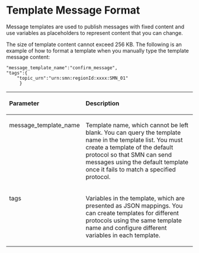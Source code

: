 # Template Message Format<a name="smn_ug_a2000"></a>

Message templates are used to publish messages with fixed content and use variables as placeholders to represent content that you can change.

The size of template content cannot exceed 256 KB. The following is an example of how to format a template when you manually type the template message content:

```
"message_template_name":"confirm_message",
"tags":{
    "topic_urn":"urn:smn:regionId:xxxx:SMN_01"
     }
```

<a name="table205138417137"></a>
<table><thead align="left"><tr id="row69932217137"><th class="cellrowborder" valign="top" width="34.589999999999996%" id="mcps1.1.3.1.1"><p id="p5664513217137"><a name="p5664513217137"></a><a name="p5664513217137"></a><strong id="b842352706161143"><a name="b842352706161143"></a><a name="b842352706161143"></a>Parameter</strong></p>
</th>
<th class="cellrowborder" valign="top" width="65.41%" id="mcps1.1.3.1.2"><p id="p2485300317137"><a name="p2485300317137"></a><a name="p2485300317137"></a><strong id="b842352706193020"><a name="b842352706193020"></a><a name="b842352706193020"></a>Description</strong></p>
</th>
</tr>
</thead>
<tbody><tr id="row2235043817137"><td class="cellrowborder" valign="top" width="34.589999999999996%" headers="mcps1.1.3.1.1 "><p id="p6555509117137"><a name="p6555509117137"></a><a name="p6555509117137"></a>message_template_name</p>
</td>
<td class="cellrowborder" valign="top" width="65.41%" headers="mcps1.1.3.1.2 "><p id="p836214417137"><a name="p836214417137"></a><a name="p836214417137"></a>Template name, which cannot be left blank. You can query the template name in the template list. You must create a template of the default protocol so that SMN can send messages using the default template once it fails to match a specified protocol.</p>
</td>
</tr>
<tr id="row815043417137"><td class="cellrowborder" valign="top" width="34.589999999999996%" headers="mcps1.1.3.1.1 "><p id="p5620541117137"><a name="p5620541117137"></a><a name="p5620541117137"></a>tags</p>
</td>
<td class="cellrowborder" valign="top" width="65.41%" headers="mcps1.1.3.1.2 "><p id="p5634440817137"><a name="p5634440817137"></a><a name="p5634440817137"></a>Variables in the template, which are presented as JSON mappings. You can create templates for different protocols using the same template name and configure different variables in each template.</p>
</td>
</tr>
</tbody>
</table>

